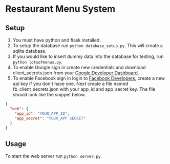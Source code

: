 # Restaurant Menu System
## Setup
1. You must have python and flask installed.
2. To setup the database run `python database_setup.py`. This will create a sqlite database. 
3. If you would like to insert dummy data into the database for testing, run `python lotsofmenus.py`.
4. To enable Google sign in create new credentials and download client_secrets.json from your [Google Developer Dashboard](https://console.developers.google.com).
5. To enable Facebook sign in login to [Facebook Developers](https://developers.facebook.com/), create a new api key if you don't have one. Next create a file named fb_client_secrets.json with your app_id and app_secret key. The file should look like the snippet below.

```json
{
  "web": {
    "app_id": "YOUR_APP_ID",
    "app_secret": "YOUR_APP SECRET"
  }
}
```

## Usage
To start the web server run `python server.py`
